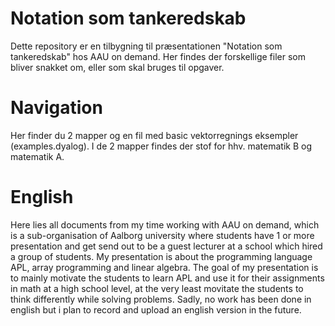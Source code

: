 # Notation som tankeredskab
Dette repository er en tilbygning til præsentationen "Notation som tankeredskab" hos AAU on demand. Her findes der forskellige filer som bliver snakket om, eller som skal bruges til opgaver.

# Navigation
Her finder du 2 mapper og en fil med basic vektorregnings eksempler (examples.dyalog). I de 2 mapper findes der stof for hhv. matematik B og matematik A.

# English
Here lies all documents from my time working with AAU on demand, which is a sub-organisation of Aalborg university where students have 1 or more presentation and get send out to be a guest lecturer at a school which hired a group of students. My presentation is about the programming language APL, array programming and linear algebra. The goal of my presentation is to mainly motivate the students to learn APL and use it for their assignments in math at a high school level, at the very least movitate the students to think differently while solving problems. Sadly, no work  has been done in english but i plan to record and upload an english version in the future.
